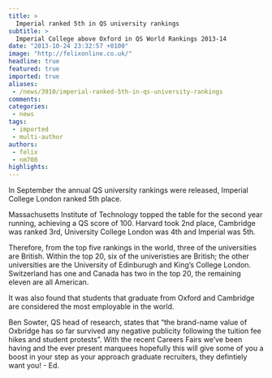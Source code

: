```yaml
---
title: >
  Imperial ranked 5th in QS university rankings
subtitle: >
  Imperial College above Oxford in QS World Rankings 2013-14
date: "2013-10-24 23:32:57 +0100"
image: "http://felixonline.co.uk/"
headline: true
featured: true
imported: true
aliases:
 - /news/3910/imperial-ranked-5th-in-qs-university-rankings
comments:
categories:
 - news
tags:
 - imported
 - multi-author
authors:
 - felix
 - nm708
highlights:
---
```


In September the annual QS university rankings were released, Imperial College London ranked 5th place.

Massachusetts Institute of Technology topped the table for the second year running, achieving a QS score of 100. Harvard took 2nd place, Cambridge was ranked 3rd, University College London was 4th and Imperial was 5th.

Therefore, from the top five rankings in the world, three of the universities are British. Within the top 20, six of the univeristies are British; the other universities are the University of Edinburugh and King’s College London. Switzerland has one and Canada has two in the top 20, the remaining eleven are all American.

It was also found that students that graduate from Oxford and Cambridge are considered the most employable in the world.

Ben Sowter, QS head of research, states that “the brand-name value of Oxbridge has so far survived any negative publicity following the tuition fee hikes and student protests”.
 With the recent Careers Fairs we’ve been having and the ever present marquees hopefully this will give some of you a boost in your step as your approach graduate recruiters, they defintiely want you! - Ed.
